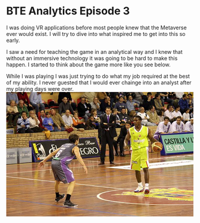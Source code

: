 # BTE Analytics Episode 3 

I was doing VR applications before most people knew that the Metaverse ever would exist.  I will try to dive into what inspired me to get into this so early. 

I saw a need for teaching the game in an analytical way and I knew that without an immersive technology it was going to be hard to make this happen.  I started to think about the game
more like you see below. 


While I was playing I was just trying to do what my job required at the best of my ability.  I never guested that I would ever chainge into an analyst after my playing days were over. 
![Playing overseas](https://github.com/rashadwest/rashadwest.github.io/blob/master/_posts/Pro%20ball.jpg?raw=true)

